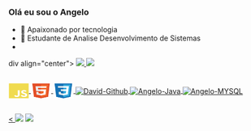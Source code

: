 ### Olá eu sou o Angelo



- 🔭 Apaixonado por tecnologia
- 🌱 Estudante de Analise Desenvolvimento de Sistemas
- 
div align="center">
  <a href="https://github.com/angelosx">
  <img height="180em" src="https://github-readme-stats.vercel.app/api?username=angelosx&show_icons=true&theme=cobalt&include_all_commits=true&count_private=true"/>
  <img height="180em" src="https://github-readme-stats.vercel.app/api/top-langs/?username=angelosx&layout=compact&langs_count=7&theme=cobalt"/>
</div>

<div style="display: inline_block"><br>
  <img align="center" alt="David-Js" height="30" width="40" src="https://raw.githubusercontent.com/devicons/devicon/master/icons/javascript/javascript-plain.svg">
  <img align="center" alt="David-HTML" height="30" width="40" src="https://raw.githubusercontent.com/devicons/devicon/master/icons/html5/html5-original.svg">
  <img align="center" alt="David-CSS" height="30" width="40" src="https://raw.githubusercontent.com/devicons/devicon/master/icons/css3/css3-original.svg">
  <img align="center" alt="David-Github" height="30" width="40" src="https://cdn.jsdelivr.net/gh/devicons/devicon/icons/github/github-original.svg" />
  <img align="center" alt="Angelo-Java"  height="30" width="40" src="https://cdn.jsdelivr.net/gh/devicons/devicon/icons/java/java-original.svg" />
  <img align="center" alt="Angelo-MYSQL"  height="30" width="40" <img src="https://cdn.jsdelivr.net/gh/devicons/devicon/icons/mysql/mysql-original.svg" />







  </div>
  
  
  ##
  
  <div> 
  
  < 
  <a href = "mailto:angeloxavier17@yahoo.com.br"><img src="https://img.shields.io/badge/-Gmail-%23333?style=for-the-badge&logo=gmail&logoColor=white" target="_blank"></a>
  <a href="https:https://www.linkedin.com/in/angelosx" target="_blank"><img src="https://img.shields.io/badge/-LinkedIn-%230077B5?style=for-the-badge&logo=linkedin&logoColor=white" target="_blank"></a> 
  
</div>
